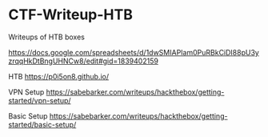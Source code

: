 # CTF-Writeup-HTB
Writeups of HTB boxes

https://docs.google.com/spreadsheets/d/1dwSMIAPIam0PuRBkCiDI88pU3yzrqqHkDtBngUHNCw8/edit#gid=1839402159

HTB
https://p0i5on8.github.io/

VPN Setup
https://sabebarker.com/writeups/hackthebox/getting-started/vpn-setup/

Basic Setup
https://sabebarker.com/writeups/hackthebox/getting-started/basic-setup/
